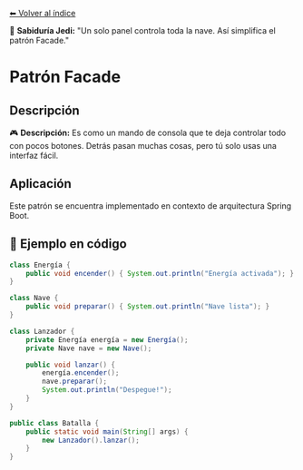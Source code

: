 [⬅ Volver al índice](../../README.md)

🧒 **Sabiduría Jedi:** "Un solo panel controla toda la nave. Así simplifica el patrón Facade."
# Patrón Facade

## Descripción
🎮 **Descripción:** Es como un mando de consola que te deja controlar todo con pocos botones. Detrás pasan muchas cosas, pero tú solo usas una interfaz fácil.

## Aplicación
Este patrón se encuentra implementado en contexto de arquitectura Spring Boot.

## 🧪 Ejemplo en código

```java
class Energía {
    public void encender() { System.out.println("Energía activada"); }
}

class Nave {
    public void preparar() { System.out.println("Nave lista"); }
}

class Lanzador {
    private Energía energía = new Energía();
    private Nave nave = new Nave();

    public void lanzar() {
        energía.encender();
        nave.preparar();
        System.out.println("Despegue!");
    }
}

public class Batalla {
    public static void main(String[] args) {
        new Lanzador().lanzar();
    }
}
```
